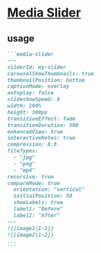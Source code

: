 # [Media Slider](https://github.com/amatya-aditya/obsidian-media-slider)

## usage

````md
```media-slider
---
sliderId: my-slider
carouselShowThumbnails: true
thumbnailPosition: bottom
captionMode: overlay
autoplay: false
slideshowSpeed: 0
width: 100%
height: 300px
transitionEffect: fade
transitionDuration: 500
enhancedView: true
interactiveNotes: true
compression: 0.8
fileTypes:
  - "jpg"
  - "png"
  - "mp4"
recursive: true
compareMode: true
  orientation: "vertical"
  initialPosition: 50
  showLabels: true
  label1: "Before"
  label2: "After"
---
![[image1|1-1]]
![[image2|1-2]]
...
```
````